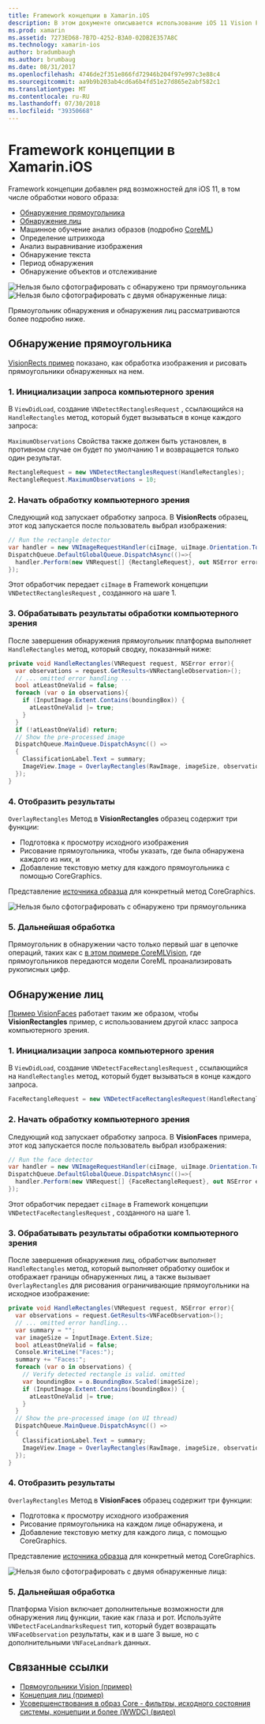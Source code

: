 ```yaml
---
title: Framework концепции в Xamarin.iOS
description: В этом документе описывается использование iOS 11 Vision Framework в Xamarin.iOS. В частности, здесь рассматриваются обнаружения прямоугольник и обнаружение лиц.
ms.prod: xamarin
ms.assetid: 7273ED68-7B7D-4252-B3A0-02DB2E357A8C
ms.technology: xamarin-ios
author: bradumbaugh
ms.author: brumbaug
ms.date: 08/31/2017
ms.openlocfilehash: 4746de2f351e866fd72946b204f97e997c3e88c4
ms.sourcegitcommit: aa9b9b203ab4cd6a6b4fd51e27d865e2abf582c1
ms.translationtype: MT
ms.contentlocale: ru-RU
ms.lasthandoff: 07/30/2018
ms.locfileid: "39350668"
---
```

# <a name="vision-framework-in-xamarinios"></a>Framework концепции в Xamarin.iOS

Framework концепции добавлен ряд возможностей для iOS 11, в том числе обработки нового образа:

- [Обнаружение прямоугольника](#rectangles)
- [Обнаружение лиц](#faces)
- Машинное обучение анализ образов (подробно [CoreML](~/ios/platform/introduction-to-ios11/coreml.md))
- Определение штрихкода
- Анализ выравнивание изображения
- Обнаружение текста
- Период обнаружения
- Обнаружение объектов и отслеживание

![Нельзя было сфотографировать с обнаружено три прямоугольника](vision-images/found-rectangles-tiny.png) ![Нельзя было сфотографировать с двумя обнаруженные лица:](vision-images/xamarin-home-faces-tiny.png)

Прямоугольник обнаружения и обнаружения лиц рассматриваются более подробно ниже.

<a name="rectangles" />

## <a name="rectangle-detection"></a>Обнаружение прямоугольника

[VisionRects пример](https://developer.xamarin.com/samples/monotouch/ios11/VisionRectangles/) показано, как обработка изображения и рисовать прямоугольники обнаруженных на нем.

### <a name="1-initialize-the-vision-request"></a>1. Инициализации запроса компьютерного зрения

В `ViewDidLoad`, создание `VNDetectRectanglesRequest` , ссылающийся на `HandleRectangles` метод, который будет вызываться в конце каждого запроса:

`MaximumObservations` Свойства также должен быть установлен, в противном случае он будет по умолчанию 1 и возвращается только один результат.

```csharp
RectangleRequest = new VNDetectRectanglesRequest(HandleRectangles);
RectangleRequest.MaximumObservations = 10;
```

### <a name="2-start-the-vision-processing"></a>2. Начать обработку компьютерного зрения

Следующий код запускает обработку запроса. В **VisionRects** образец, этот код запускается после пользователь выбрал изображения:

```csharp
// Run the rectangle detector
var handler = new VNImageRequestHandler(ciImage, uiImage.Orientation.ToCGImagePropertyOrientation(), new VNImageOptions());
DispatchQueue.DefaultGlobalQueue.DispatchAsync(()=>{
  handler.Perform(new VNRequest[] {RectangleRequest}, out NSError error);
});
```

Этот обработчик передает `ciImage` в Framework концепции `VNDetectRectanglesRequest` , созданного на шаге 1.

### <a name="3-handle-the-results-of-vision-processing"></a>3. Обрабатывать результаты обработки компьютерного зрения

После завершения обнаружения прямоугольник платформа выполняет `HandleRectangles` метод, который сводку, показанный ниже:

```csharp
private void HandleRectangles(VNRequest request, NSError error){
  var observations = request.GetResults<VNRectangleObservation>();
  // ... omitted error handling ...
  bool atLeastOneValid = false;
  foreach (var o in observations){
    if (InputImage.Extent.Contains(boundingBox)) {
      atLeastOneValid |= true;
    }
  }
  if (!atLeastOneValid) return;
  // Show the pre-processed image
  DispatchQueue.MainQueue.DispatchAsync(() =>
  {
    ClassificationLabel.Text = summary;
    ImageView.Image = OverlayRectangles(RawImage, imageSize, observations);
  });
}
```

### <a name="4-display-the-results"></a>4. Отобразить результаты

`OverlayRectangles` Метод в **VisionRectangles** образец содержит три функции:

- Подготовка к просмотру исходного изображения
- Рисование прямоугольника, чтобы указать, где была обнаружена каждого из них, и
- Добавление текстовую метку для каждого прямоугольника с помощью CoreGraphics.

Представление [источника образца](https://developer.xamarin.com/samples/monotouch/ios11/VisionRectangles/) для конкретный метод CoreGraphics.

![Нельзя было сфотографировать с обнаружено три прямоугольника](vision-images/found-rectangles-phone-sml.png)

### <a name="5-further-processing"></a>5. Дальнейшая обработка

Прямоугольник в обнаружении часто только первый шаг в цепочке операций, таких как с [в этом примере CoreMLVision](~/ios/platform/introduction-to-ios11/coreml.md#coremlvision), где прямоугольников передаются модели CoreML проанализировать рукописных цифр.


<a name="faces" />

## <a name="face-detection"></a>Обнаружение лиц

[Пример VisionFaces](https://developer.xamarin.com/samples/monotouch/ios11/VisionFaces/) работает таким же образом, чтобы **VisionRectangles** пример, с использованием другой класс запроса компьютерного зрения.

### <a name="1-initialize-the-vision-request"></a>1. Инициализации запроса компьютерного зрения

В `ViewDidLoad`, создание `VNDetectFaceRectanglesRequest` , ссылающийся на `HandleRectangles` метод, который будет вызываться в конце каждого запроса.

```csharp
FaceRectangleRequest = new VNDetectFaceRectanglesRequest(HandleRectangles);
```

### <a name="2-start-the-vision-processing"></a>2. Начать обработку компьютерного зрения

Следующий код запускает обработку запроса. В **VisionFaces** примера, этот код запускается после пользователь выбрал изображения:

```csharp
// Run the face detector
var handler = new VNImageRequestHandler(ciImage, uiImage.Orientation.ToCGImagePropertyOrientation(), new VNImageOptions());
DispatchQueue.DefaultGlobalQueue.DispatchAsync(()=>{
  handler.Perform(new VNRequest[] {FaceRectangleRequest}, out NSError error);
});
```

Этот обработчик передает `ciImage` в Framework концепции `VNDetectFaceRectanglesRequest` , созданного на шаге 1.

### <a name="3-handle-the-results-of-vision-processing"></a>3. Обрабатывать результаты обработки компьютерного зрения

После завершения обнаружения лиц, обработчик выполняет `HandleRectangles` метод, который выполняет обработку ошибок и отображает границы обнаруженных лиц, а также вызывает `OverlayRectangles` для рисования ограничивающие прямоугольники на исходное изображение:

```csharp
private void HandleRectangles(VNRequest request, NSError error){
  var observations = request.GetResults<VNFaceObservation>();
  // ... omitted error handling...
  var summary = "";
  var imageSize = InputImage.Extent.Size;
  bool atLeastOneValid = false;
  Console.WriteLine("Faces:");
  summary += "Faces:";
  foreach (var o in observations) {
    // Verify detected rectangle is valid. omitted
    var boundingBox = o.BoundingBox.Scaled(imageSize);
    if (InputImage.Extent.Contains(boundingBox)) {
      atLeastOneValid |= true;
    }
  }
  // Show the pre-processed image (on UI thread)
  DispatchQueue.MainQueue.DispatchAsync(() =>
  {
    ClassificationLabel.Text = summary;
    ImageView.Image = OverlayRectangles(RawImage, imageSize, observations);
  });
}
```

### <a name="4-display-the-results"></a>4. Отобразить результаты

`OverlayRectangles` Метод в **VisionFaces** образец содержит три функции:

- Подготовка к просмотру исходного изображения
- Рисование прямоугольника на каждом лице обнаружена, и
- Добавление текстовую метку для каждого лица, с помощью CoreGraphics.

Представление [источника образца](https://developer.xamarin.com/samples/monotouch/ios11/VisionFaces/) для конкретный метод CoreGraphics.

![Нельзя было сфотографировать с двумя обнаруженные лица:](vision-images/found-faces-phone-sml.png)

### <a name="5-further-processing"></a>5. Дальнейшая обработка

Платформа Vision включает дополнительные возможности для обнаружения лиц функции, такие как глаза и рот. Используйте `VNDetectFaceLandmarksRequest` тип, который будет возвращать `VNFaceObservation` результаты, как и в шаге 3 выше, но с дополнительными `VNFaceLandmark` данных.


## <a name="related-links"></a>Связанные ссылки

- [Прямоугольники Vision (пример)](https://developer.xamarin.com/samples/monotouch/ios11/VisionRectangles/)
- [Концепция лиц (пример)](https://developer.xamarin.com/samples/monotouch/ios11/VisionFaces/)
- [Усовершенствования в образ Core - фильтры, исходного состояния системы, концепции и более (WWDC) (видео)](https://developer.apple.com/videos/play/wwdc2017/510/)
